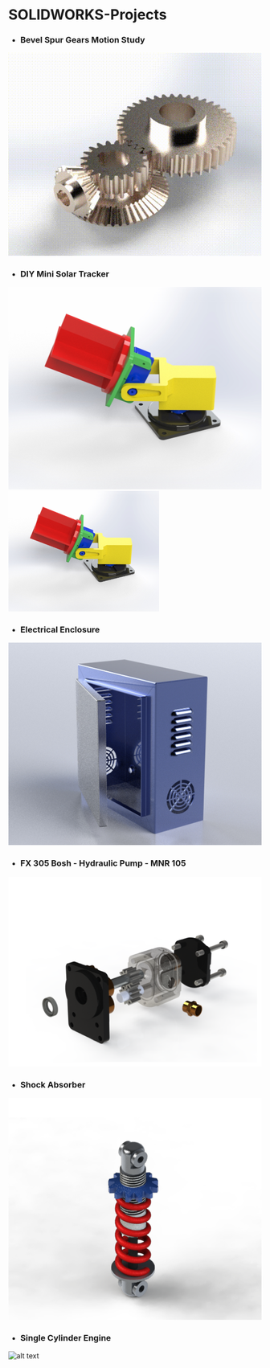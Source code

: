 # SOLIDWORKS-Projects

- ### Bevel Spur Gears Motion Study

![alt text](https://github.com/haris-mujeeb/SOLIDWORKS-Projects/blob/main/Bevel%20Spur%20Gears%20Motion%20Study/Gear%20Box%20Rendering%20480p.gif)

- ### DIY Mini Solar Tracker

![alt text](https://github.com/haris-mujeeb/SOLIDWORKS-Projects/blob/main/DIY%20Mini%20Solar%20Tracker/Solar%20Tracker%202.jpg)
<img src="https://github.com/haris-mujeeb/SOLIDWORKS-Projects/blob/main/DIY%20Mini%20Solar%20Tracker/Solar%20Tracker%202.jpg" width="300">
- ### Electrical Enclosure

![alt text](https://github.com/haris-mujeeb/SOLIDWORKS-Projects/blob/main/Electical%20Enclosure/Electric%20Enclosure%202.jpg)

- ### FX 305 Bosh - Hydraulic Pump -  MNR 105

![alt text](https://github.com/haris-mujeeb/SOLIDWORKS-Projects/blob/main/FX%20305%20Bosh%20-%20Hydraulic%20Pump%20-%20%20MNR%20105/Preview%20Exploded%20View.png)

- ### Shock Absorber

![alt text](https://github.com/haris-mujeeb/SOLIDWORKS-Projects/blob/main/Shock%20Absorber/preview2.png)

- ### Single Cylinder Engine

![alt text](https://github.com/haris-mujeeb/SOLIDWORKS-Projects/blob/main/Single%20Cylinder%20Engine/2160p.png)
